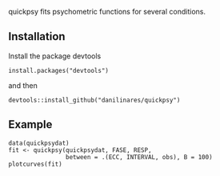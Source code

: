 <!-- README.md is generated from README.Rmd. Please edit that file -->



quickpsy fits psychometric functions for several conditions.

Installation
------------

Install the package devtools

``` {.r}
install.packages("devtools")
```

and then

``` {.r}
devtools::install_github("danilinares/quickpsy")
```

Example
-------

``` {.r}
data(quickpsydat)
fit <- quickpsy(quickpsydat, FASE, RESP,
                between = .(ECC, INTERVAL, obs), B = 100)
plotcurves(fit)
```
